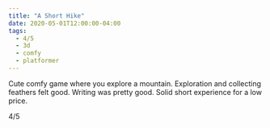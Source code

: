```yaml
---
title: "A Short Hike"
date: 2020-05-01T12:00:00-04:00
tags:
  - 4/5
  - 3d
  - comfy
  - platformer
---
```


Cute comfy game where you explore a mountain. Exploration and collecting feathers felt good. Writing was pretty good. Solid short experience for a low price.

4/5
